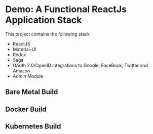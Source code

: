 # Demo: A Functional ReactJs Application Stack

This project contains the following stack

- ReactJS
- Material-UI
- Redux
- Saga
- OAuth 2.0/OpenID integrations to Google, FaceBook, Twitter and Amazon
- Admin Module


## Bare Metal Build


## Docker Build


## Kubernetes Build

